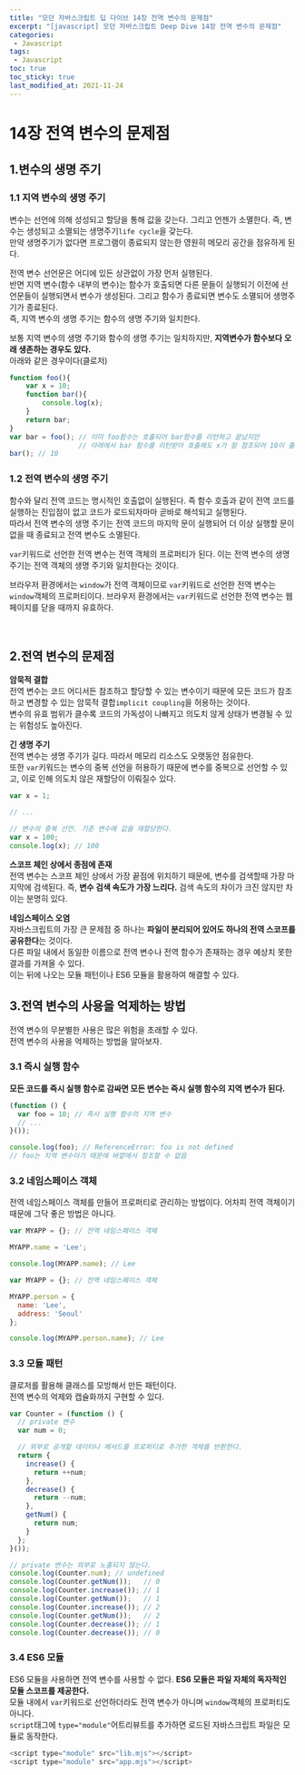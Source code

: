 ```yaml
---
title: "모던 자바스크립트 딥 다이브 14장 전역 변수의 문제점"
excerpt: "[javascript] 모던 자바스크립트 Deep Dive 14장 전역 변수의 문제점"
categories:
 - Javascript
tags:
 - Javascript
toc: true
toc_sticky: true
last_modified_at: 2021-11-24
---
```


# 14장 전역 변수의 문제점

## 1.변수의 생명 주기

### 1.1 지역 변수의 생명 주기
변수는 선언에 의해 성성되고 할당을 통해 값을 갖는다. 그리고 언젠가 소멸한다. 즉, 변수는 생성되고 소멸되는 생명주기`life cycle`을 갖는다.  
만약 생명주기가 없다면 프로그램이 종료되지 않는한 영원히 메모리 공간을 점유하게 된다.

전역 변수 선언문은 어디에 있든 상관없이 가장 먼저 실행된다.  
반면 지역 변수(함수 내부의 변수)는 함수가 호출되면 다른 문들이 실행되기 이전에 선언문들이 실행되면서 변수가 생성된다. 그리고 함수가 종료되면 변수도 소멸되어 생명주기가 종료된다.  
즉, 지역 변수의 생명 주기는 함수의 생명 주기와 일치한다.  

보통 지역 변수의 생명 주기와 함수의 생명 주기는 일치하지만, **지역변수가 함수보다 오래 생존하는 경우도 있다.**  
아래와 같은 경우이다(클로저)
```javascript
function foo(){
    var x = 10;
    function bar(){
        console.log(x);
    }
    return bar;
}
var bar = foo(); // 이미 foo함수는 호출되어 bar함수를 리턴하고 끝났지만
                 // 아래에서 bar 함수를 리턴받아 호출해도 x가 잘 참조되어 10이 출력된다.
bar(); // 10
```

### 1.2 전역 변수의 생명 주기
함수와 달리 전역 코드는 명시적인 호출없이 실행된다. 즉 함수 호출과 같이 전역 코드를 실행하는 진입점이 없고 코드가 로드되자마마 곧바로 해석되고 실행된다.  
따라서 전역 변수의 생명 주기는 전역 코드의 마지막 문이 실행되어 더 이상 실행할 문이 없을 때 종료되고 전역 변수도 소멸된다.  

`var`키워드로 선언한 전역 변수는 전역 객체의 프로퍼티가 된다. 이는 전역 변수의 생명 주기는 전역 객체의 생명 주기와 일치한다는 것이다.  

브라우저 환경에서는 `window`가 전역 객체이므로 `var`키워드로 선언한 전역 변수는 `window`객체의 프로퍼티이다. 브라우저 환경에서는 `var`키워드로 선언한 전역 변수는 웹페이지를 닫을 때까지 유효하다.  

<br>

## 2.전역 변수의 문제점

**암묵적 결합**  
전역 변수는 코드 어디서든 참조하고 할당할 수 있는 변수이기 때문에 모든 코드가 참조하고 변경할 수 있는 암묵적 결합`implicit coupling`을 허용하는 것이다.  
변수의 유효 범위가 클수록 코드의 가독성이 나빠지고 의도치 않게 상태가 변경될 수 있는 위험성도 높아진다.  

**긴 생명 주기**  
전역 변수는 생명 주기가 길다. 따라서 메모리 리소스도 오랫동안 점유한다.  
또한 `var`키워드는 변수의 중복 선언을 허용하기 때문에 변수를 중복으로 선언할 수 있고, 이로 인해 의도치 않은 재할당이 이뤄질수 있다.  

```javascript
var x = 1;

// ...

// 변수의 중복 선언. 기존 변수에 값을 재할당한다.
var x = 100;
console.log(x); // 100
```

**스코프 체인 상에서 종점에 존재**  
전역 변수는 스코프 체인 상에서 가장 끝점에 위치하기 때문에, 변수를 검색할때 가장 마지막에 검색된다. 즉, **변수 검색 속도가 가장 느리다.** 검색 속도의 차이가 크진 않지만 차이는 분명히 있다.  

**네임스페이스 오염**  
자바스크립트의 가장 큰 문제점 중 하나는 **파일이 분리되어 있어도 하나의 전역 스코프를 공유한다**는 것이다.  
다른 파일 내에서 동일한 이름으로 전역 변수나 전역 함수가 존재하는 경우 예상치 못한 결과를 가져올 수 있다.  
이는 뒤에 나오는 모듈 패턴이나 ES6 모듈을 활용하여 해결할 수 있다.

## 3.전역 변수의 사용을 억제하는 방법  
전역 변수의 무분별한 사용은 많은 위험을 초래할 수 있다.  
전역 변수의 사용을 억제하는 방법을 알아보자.  

### 3.1 즉시 실행 함수  
**모든 코드를 즉시 실행 함수로 감싸면 모든 변수는 즉시 실행 함수의 지역 변수가 된다.**
```javascript
(function () {
  var foo = 10; // 즉시 실행 함수의 지역 변수
  // ...
}());

console.log(foo); // ReferenceError: foo is not defined
// foo는 지역 변수이기 때문에 바깥에서 참조할 수 없음
```

### 3.2 네임스페이스 객체  
전역 네임스페이스 객체를 만들어 프로퍼티로 관리하는 방법이다. 어차피 전역 객체이기 때문에 그닥 좋은 방법은 아니다.
```javascript
var MYAPP = {}; // 전역 네임스페이스 객체

MYAPP.name = 'Lee';

console.log(MYAPP.name); // Lee
```

```javascript
var MYAPP = {}; // 전역 네임스페이스 객체

MYAPP.person = {
  name: 'Lee',
  address: 'Seoul'
};

console.log(MYAPP.person.name); // Lee
```

### 3.3 모듈 패턴  
클로저를 활용해 클래스를 모방해서 만든 패턴이다.  
전역 변수의 억제와 캡슐화까지 구현할 수 있다.

```javascript
var Counter = (function () {
  // private 변수
  var num = 0;

  // 외부로 공개할 데이터나 메서드를 프로퍼티로 추가한 객체를 반환한다.
  return {
    increase() {
      return ++num;
    },
    decrease() {
      return --num;
    },
    getNum() {
      return num;
    }
  };
}());

// private 변수는 외부로 노출되지 않는다.
console.log(Counter.num); // undefined
console.log(Counter.getNum());   // 0
console.log(Counter.increase()); // 1
console.log(Counter.getNum());   // 1
console.log(Counter.increase()); // 2
console.log(Counter.getNum());   // 2
console.log(Counter.decrease()); // 1
console.log(Counter.decrease()); // 0
```

### 3.4 ES6 모듈  
ES6 모듈을 사용하면 전역 변수를 사용할 수 없다. **ES6 모듈은 파일 자체의 독자적인 모듈 스코프를 제공한다.**  
모듈 내에서 `var`키워드로 선언하더라도 전역 변수가 아니며 `window`객체의 프로퍼티도 아니다.  
`script`태그에 `type="module"`어트리뷰트를 추가하면 로드된 자바스크립트 파일은 모듈로 동작한다.

```javascript
<script type="module" src="lib.mjs"></script>
<script type="module" src="app.mjs"></script>
```

